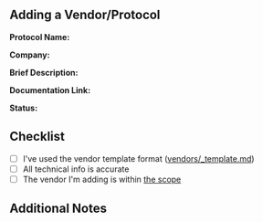 ## Adding a Vendor/Protocol

**Protocol Name:**

**Company:**

**Brief Description:**

<!-- 2-3 sentences about what your protocol does -->

**Documentation Link:**

**Status:**

<!-- draft / testnet / production -->

## Checklist

- [ ] I've used the vendor template format ([vendors/\_template.md](../../vendors/_template.md))
- [ ] All technical info is accurate
- [ ] The vendor I'm adding is within [the scope](../../vendors/README.md)

## Additional Notes

<!-- Anything else we should know? -->
